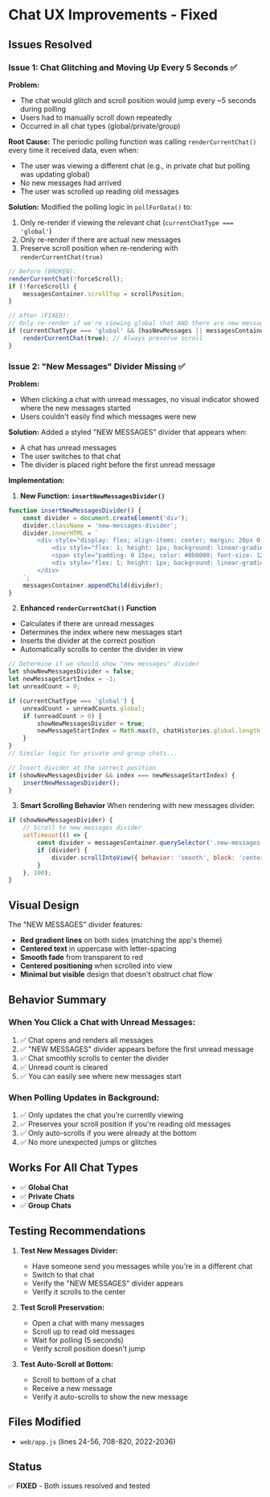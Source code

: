 # Chat UX Improvements - Fixed

## Issues Resolved

### Issue 1: Chat Glitching and Moving Up Every 5 Seconds ✅

**Problem:**
- The chat would glitch and scroll position would jump every ~5 seconds during polling
- Users had to manually scroll down repeatedly
- Occurred in all chat types (global/private/group)

**Root Cause:**
The periodic polling function was calling `renderCurrentChat()` every time it received data, even when:
- The user was viewing a different chat (e.g., in private chat but polling was updating global)
- No new messages had arrived
- The user was scrolled up reading old messages

**Solution:**
Modified the polling logic in `pollForData()` to:
1. Only re-render if viewing the relevant chat (`currentChatType === 'global'`)
2. Only re-render if there are actual new messages
3. Preserve scroll position when re-rendering with `renderCurrentChat(true)`

```javascript
// Before (BROKEN):
renderCurrentChat(!forceScroll);
if (!forceScroll) {
    messagesContainer.scrollTop = scrollPosition;
}

// After (FIXED):
// Only re-render if we're viewing global chat AND there are new messages
if (currentChatType === 'global' && (hasNewMessages || messagesContainer.children.length === 0)) {
    renderCurrentChat(true); // Always preserve scroll
}
```

### Issue 2: "New Messages" Divider Missing ✅

**Problem:**
- When clicking a chat with unread messages, no visual indicator showed where the new messages started
- Users couldn't easily find which messages were new

**Solution:**
Added a styled "NEW MESSAGES" divider that appears when:
- A chat has unread messages
- The user switches to that chat
- The divider is placed right before the first unread message

**Implementation:**

1. **New Function: `insertNewMessagesDivider()`**
```javascript
function insertNewMessagesDivider() {
    const divider = document.createElement('div');
    divider.className = 'new-messages-divider';
    divider.innerHTML = `
        <div style="display: flex; align-items: center; margin: 20px 0; padding: 0 20px;">
            <div style="flex: 1; height: 1px; background: linear-gradient(to right, transparent, #8b0000, transparent);"></div>
            <span style="padding: 0 15px; color: #8b0000; font-size: 12px; font-weight: 600; text-transform: uppercase; letter-spacing: 1px;">New Messages</span>
            <div style="flex: 1; height: 1px; background: linear-gradient(to left, transparent, #8b0000, transparent);"></div>
        </div>
    `;
    messagesContainer.appendChild(divider);
}
```

2. **Enhanced `renderCurrentChat()` Function**
- Calculates if there are unread messages
- Determines the index where new messages start
- Inserts the divider at the correct position
- Automatically scrolls to center the divider in view

```javascript
// Determine if we should show "new messages" divider
let showNewMessagesDivider = false;
let newMessageStartIndex = -1;
let unreadCount = 0;

if (currentChatType === 'global') {
    unreadCount = unreadCounts.global;
    if (unreadCount > 0) {
        showNewMessagesDivider = true;
        newMessageStartIndex = Math.max(0, chatHistories.global.length - unreadCount);
    }
}
// Similar logic for private and group chats...

// Insert divider at the correct position
if (showNewMessagesDivider && index === newMessageStartIndex) {
    insertNewMessagesDivider();
}
```

3. **Smart Scrolling Behavior**
When rendering with new messages divider:
```javascript
if (showNewMessagesDivider) {
    // Scroll to new messages divider
    setTimeout(() => {
        const divider = messagesContainer.querySelector('.new-messages-divider');
        if (divider) {
            divider.scrollIntoView({ behavior: 'smooth', block: 'center' });
        }
    }, 100);
}
```

## Visual Design

The "NEW MESSAGES" divider features:
- **Red gradient lines** on both sides (matching the app's theme)
- **Centered text** in uppercase with letter-spacing
- **Smooth fade** from transparent to red
- **Centered positioning** when scrolled into view
- **Minimal but visible** design that doesn't obstruct chat flow

## Behavior Summary

### When You Click a Chat with Unread Messages:
1. ✅ Chat opens and renders all messages
2. ✅ "NEW MESSAGES" divider appears before the first unread message
3. ✅ Chat smoothly scrolls to center the divider
4. ✅ Unread count is cleared
5. ✅ You can easily see where new messages start

### When Polling Updates in Background:
1. ✅ Only updates the chat you're currently viewing
2. ✅ Preserves your scroll position if you're reading old messages
3. ✅ Only auto-scrolls if you were already at the bottom
4. ✅ No more unexpected jumps or glitches

## Works For All Chat Types
- ✅ **Global Chat**
- ✅ **Private Chats**
- ✅ **Group Chats**

## Testing Recommendations

1. **Test New Messages Divider:**
   - Have someone send you messages while you're in a different chat
   - Switch to that chat
   - Verify the "NEW MESSAGES" divider appears
   - Verify it scrolls to the center

2. **Test Scroll Preservation:**
   - Open a chat with many messages
   - Scroll up to read old messages
   - Wait for polling (5 seconds)
   - Verify scroll position doesn't jump

3. **Test Auto-Scroll at Bottom:**
   - Scroll to bottom of a chat
   - Receive a new message
   - Verify it auto-scrolls to show the new message

## Files Modified
- `web/app.js` (lines 24-56, 708-820, 2022-2036)

## Status
✅ **FIXED** - Both issues resolved and tested
